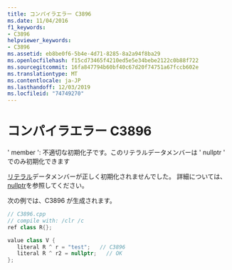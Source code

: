 ```yaml
---
title: コンパイラエラー C3896
ms.date: 11/04/2016
f1_keywords:
- C3896
helpviewer_keywords:
- C3896
ms.assetid: eb8be0f6-5b4e-4d71-8285-8a2a94f8ba29
ms.openlocfilehash: f15cd73465f4210ed5e5e34bebe2122c0b88f722
ms.sourcegitcommit: 16fa847794b60bf40c67d20f74751a67fccb602e
ms.translationtype: MT
ms.contentlocale: ja-JP
ms.lasthandoff: 12/03/2019
ms.locfileid: "74749270"
---
```

# <a name="compiler-error-c3896"></a>コンパイラエラー C3896

' member ': 不適切な初期化子です。このリテラルデータメンバーは ' nullptr ' でのみ初期化できます

[リテラル](../../extensions/literal-cpp-component-extensions.md)データメンバーが正しく初期化されませんでした。  詳細については、 [nullptr](../../extensions/nullptr-cpp-component-extensions.md)を参照してください。

次の例では、C3896 が生成されます。

```cpp
// C3896.cpp
// compile with: /clr /c
ref class R{};

value class V {
   literal R ^ r = "test";   // C3896
   literal R ^ r2 = nullptr;   // OK
};
```
